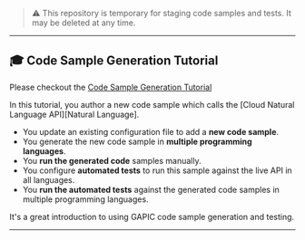 > ⚠️ This repository is temporary for staging code samples and tests. It may be deleted at any time.

----

## 🎓 Code Sample Generation Tutorial

Please checkout the [Code Sample Generation Tutorial](TUTORIAL.md)

In this tutorial, you  author a new code sample which calls the [Cloud Natural Language API][Natural Language].

 - You update an existing configuration file to add a **new code sample**.
 - You generate the new code sample in **multiple programming languages**.
 - You **run the generated code** samples manually.
 - You configure **automated tests** to run this sample against the live API in all languages.
 - You **run the automated tests** against the generated code samples in multiple programming languages.

It's a great introduction to using GAPIC code sample generation and testing.

----
